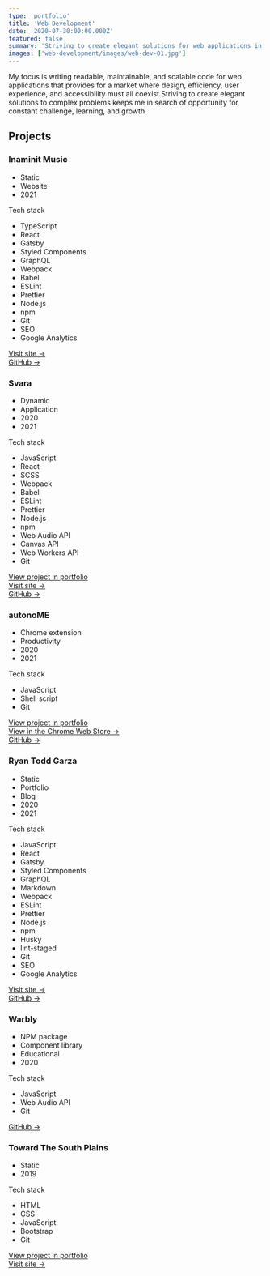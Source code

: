 ```yaml
---
type: 'portfolio'
title: 'Web Development'
date: '2020-07-30:00:00.000Z'
featured: false
summary: 'Striving to create elegant solutions for web applications in which design, performance, user experience, and accessibility all coexist.'
images: ['web-development/images/web-dev-01.jpg']
---
```


My focus is writing readable, maintainable, and scalable code for web applications that provides for a market where design, efficiency, user experience, and accessibility must all coexist.Striving to create elegant solutions to complex problems keeps me in search of opportunity for constant challenge, learning, and growth.

## Projects

<!-- Inaminit Music -->
<article class="tech-card">

### Inaminit Music

- Static
- Website
- 2021

Tech stack

- TypeScript
- React
- Gatsby
- Styled Components
- GraphQL
- Webpack
- Babel
- ESLint
- Prettier
- Node.js
- npm
- Git
- SEO
- Google Analytics

[Visit site →](https://inaminitmusic.com)<br>
[GitHub →](https://github.com/ryantoddgarza/inaminit-music)

</article>

<!-- Svara -->
<article class="tech-card">

### Svara

- Dynamic
- Application
- 2020
- 2021

Tech stack

- JavaScript
- React
- SCSS
- Webpack
- Babel
- ESLint
- Prettier
- Node.js
- npm
- Web Audio API
- Canvas API
- Web Workers API
- Git

[View project in portfolio](/svara)<br>
[Visit site →](https://svara.dev)<br>
[GitHub →](https://github.com/ryantoddgarza/svara)

</article>

<!-- autonoME -->
<article class="tech-card">

### autonoME

- Chrome extension
- Productivity
- 2020
- 2021

Tech stack

- JavaScript
- Shell script
- Git

[View project in portfolio](/autonome)<br>
[View in the Chrome Web Store →](https://chrome.google.com/webstore/detail/autonome/ejffjoifollhhakdacnepnkoidpjkhdg)<br>
[GitHub →](https://github.com/ryantoddgarza/autonoME)

</article>

<!-- Ryan Todd Garza -->
<article class="tech-card">

### Ryan Todd Garza

- Static
- Portfolio
- Blog
- 2020
- 2021

Tech stack

- JavaScript
- React
- Gatsby
- Styled Components
- GraphQL
- Markdown
- Webpack
- ESLint
- Prettier
- Node.js
- npm
- Husky
- lint-staged
- Git
- SEO
- Google Analytics

[Visit site →](https://ryantoddgarza.com)<br>
[GitHub →](https://github.com/ryantoddgarza/ryantoddgarza)

</article>

<!-- Warbly -->
<article class="tech-card">

### Warbly

- NPM package
- Component library
- Educational
- 2020

Tech stack

- JavaScript
- Web Audio API
- Git

[GitHub →](https://github.com/warbly)

</article>

<!-- Toward The South Plains -->
<article class="tech-card">

### Toward The South Plains

- Static
- 2019

Tech stack

- HTML
- CSS
- JavaScript
- Bootstrap
- Git

[View project in portfolio](/toward-the-south-plains)<br>
[Visit site →](http://towardthesouthplains.com)

</article>
